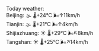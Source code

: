 Today weather:  
Beijing: 🌫  🌡️+24°C 🌬️↑11km/h  
Tianjin: 🌫  🌡️+21°C 🌬️↑4km/h  
Shijiazhuang: ☀️   🌡️+29°C 🌬️↖8km/h  
Tangshan: ☀️   🌡️+25°C 🌬️↗14km/h  
